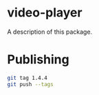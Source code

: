 # video-player

A description of this package.

# Publishing

```bash
git tag 1.4.4
git push --tags
```
